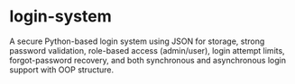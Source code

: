 # login-system
A secure Python-based login system using JSON for storage, strong password validation, role-based access (admin/user), login attempt limits, forgot-password recovery, and both synchronous and asynchronous login support with OOP structure.
